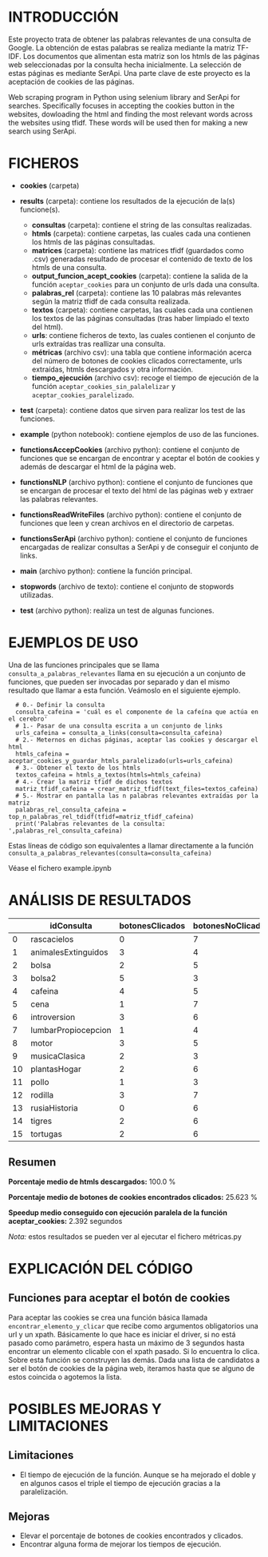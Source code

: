 # INTRODUCCIÓN

Este proyecto trata de obtener las palabras relevantes de una consulta de Google. La obtención de estas palabras se realiza mediante la matriz TF-IDF. Los documentos que alimentan esta matriz son los htmls de las páginas web seleccionadas por la consulta hecha inicialmente. La selección de estas páginas es mediante SerApi. Una parte clave de este proyecto es la aceptación de cookies de las páginas. 

Web scraping program in Python using selenium library and SerApi for searches. Specifically focuses in accepting the cookies button in the websites, dowloading the html and finding the most relevant words across the websites using tfidf. These words will be used then for making a new search using SerApi.

# FICHEROS

- **cookies** (carpeta)
- **results** (carpeta): contiene los resultados de la ejecución de la(s) funcione(s).
    - **consultas** (carpeta): contiene el string de las consultas realizadas.
    - **htmls** (carpeta): contiene carpetas, las cuales cada una contienen los htmls de las páginas consultadas.
    - **matrices** (carpeta): contiene las matrices tfidf (guardados como .csv) generadas resultado de procesar el contenido de texto de los htmls de una consulta.
    - **output_funcion_acept_cookies** (carpeta): contiene la salida de la función ``aceptar_cookies`` para un conjunto de urls dada una consulta.
    - **palabras_rel** (carpeta): contiene las 10 palabras más relevantes según la matriz tfidf de cada consulta realizada.
    - **textos** (carpeta): contiene carpetas, las cuales cada una contienen los textos de las páginas consultadas (tras haber limpiado el texto del html).
    - **urls**: contiene ficheros de texto, las cuales contienen el conjunto de urls extraídas tras reallizar una consulta.
    - **métricas** (archivo csv): una tabla que contiene información acerca del número de botones de cookies clicados correctamente, urls extraídas, htmls descargados y otra información.
    - **tiempo_ejecución** (archivo csv): recoge el tiempo de ejecución de la función ``aceptar_cookies_sin_palalelizar`` y ``aceptar_cookies_paralelizado``.
  
- **test** (carpeta): contiene datos que sirven para realizar los test de las funciones.
- **example** (python notebook): contiene ejemplos de uso de las funciones.
- **functionsAccepCookies** (archivo python): contiene el conjunto de funciones que se encargan de encontrar y aceptar el botón de cookies y además de descargar el html de la página web.
- **functionsNLP** (archivo python): contiene el conjunto de funciones que se encargan de procesar el texto del html de las páginas web y extraer las palabras relevantes.
- **functionsReadWriteFiles** (archivo python): contiene el conjunto de funciones que leen y crean archivos en el directorio de carpetas.
- **functionsSerApi** (archivo python): contiene el conjunto de funciones encargadas de realizar consultas a SerApi y de conseguir el conjunto de links.
- **main** (archivo python): contiene la función principal.
- **stopwords** (archivo de texto): contiene el conjunto de stopwords utilizadas.
- **test** (archivo python): realiza un test de algunas funciones.

# EJEMPLOS DE USO

Una de las funciones principales que se llama `consulta_a_palabras_relevantes` llama en su ejecución a un conjunto de funciones, que pueden ser invocadas por separado y dan el mismo resultado que llamar a esta función.
Veámoslo en el siguiente ejemplo. 

      # 0.- Definir la consulta
      consulta_cafeina = 'cuál es el componente de la cafeína que actúa en el cerebro'
      # 1.- Pasar de una consulta escrita a un conjunto de links
      urls_cafeina = consulta_a_links(consulta=consulta_cafeina)
      # 2.- Meternos en dichas páginas, aceptar las cookies y descargar el html
      htmls_cafeina = aceptar_cookies_y_guardar_htmls_paralelizado(urls=urls_cafeina)
      # 3.- Obtener el texto de los htmls
      textos_cafeina = htmls_a_textos(htmls=htmls_cafeina)
      # 4.- Crear la matriz tfidf de dichos textos
      matriz_tfidf_cafeina = crear_matriz_tfidf(text_files=textos_cafeina)
      # 5.- Mostrar en pantalla las n palabras relevantes extraídas por la matriz
      palabras_rel_consulta_cafeina = top_n_palabras_rel_tdidf(tfidf=matriz_tfidf_cafeina)
      print('Palabras relevantes de la consulta: ',palabras_rel_consulta_cafeina)

Estas líneas de código son equivalentes a llamar directamente a la función `consulta_a_palabras_relevantes(consulta=consulta_cafeina)`

Véase el fichero example.ipynb

# ANÁLISIS DE RESULTADOS

|  |          idConsulta |botonesClicados|botonesNoClicados|noHayBoton|htmlsDescargados| totalUrls|tEjNoParalelo| tEjParalelo|speedup   |
|--|---------------------|---------------|-----------------|----------|----------------|----------|-------------|------------|----------|
|0 |         rascacielos |             0 |                7|         2|               9|        9 |       173.830|    72.171 |  2.408585|
|1 | animalesExtinguidos |             3 |                4|         2|               9|        9 |       356.284|    69.879 |  5.098585|
|2 |               bolsa |             2 |                5|         0|               7|        7 |       125.259|    28.600 |  4.379685|
|3 |              bolsa2 |             5 |                3|         0|               8|        8 |        80.385|    40.854 |  1.967616|
|4 |             cafeina |             4 |                5|         0|               9|        9 |       134.153|    50.597 |  2.651402|
|5 |                cena |             1 |                7|         0|               8|        8 |       178.739|    80.846 |  2.210858|
|6 |        introversion |             3 |                6|         0|               9|        9 |       162.473|    70.046 |  2.319519|
|7 | lumbarPropiocepcion |             1 |                4|         4|               9|        9 |        90.177|    59.184 |  1.523672|
|8 |               motor |             3 |                5|         0|               8|        8 |       116.876|    64.084 |  1.823794|
|9 |       musicaClasica |             2 |                3|         1|               6|        6 |       147.525|    65.496 |  2.252428|
|10|        plantasHogar |             2 |                6|         0|               8|        8 |       162.719|   128.117 |  1.270081|
|11|               pollo |             1 |                3|         5|               9|        9 |        84.837|    65.587 |  1.293503|
|12|             rodilla |             3 |                7|         0|              10|       10 |       164.980|    65.234 |  2.529049|
|13|       rusiaHistoria |             0 |                6|         2|               8|        8 |       132.287|    55.951 |  2.364337|
|14|              tigres |             2 |                6|         0|               8|        8 |       130.024|    86.855 |  1.497024|
|15|            tortugas |             2 |                6|         1|               9|        9 |       138.209|    51.573 |  2.679871|



## Resumen
**Porcentaje medio de htmls descargados:** 100.0 %

**Porcentaje medio de botones de cookies encontrados clicados:** 25.623 %

**Speedup medio conseguido con ejecución paralela de la función aceptar_cookies:** 2.392 segundos

*Nota:* estos resultados se pueden ver al ejecutar el fichero métricas.py


# EXPLICACIÓN DEL CÓDIGO

## Funciones para aceptar el botón de cookies
Para aceptar las cookies se crea una función básica llamada `encontrar_elemento_y_clicar` que recibe como argumentos obligatorios una url y un xpath. Básicamente lo que hace es iniciar el driver, si no está pasado como parámetro, espera hasta un máximo de 3 segundos hasta encontrar un elemento clicable con el xpath pasado. Si lo encuentra lo clica.
Sobre esta función se construyen las demás. 
Dada una lista de candidatos a ser el botón de cookies de la página web, iteramos hasta que se alguno de estos coincida o agotemos la lista.


# POSIBLES MEJORAS Y LIMITACIONES
## Limitaciones
- El tiempo de ejecución de la función. Aunque se ha mejorado el doble y en algunos casos el triple el tiempo de ejecución gracias a la paralelización.
## Mejoras
 - Elevar el porcentaje de botones de cookies encontrados y clicados.
 - Encontrar alguna forma de mejorar los tiempos de ejecución.
